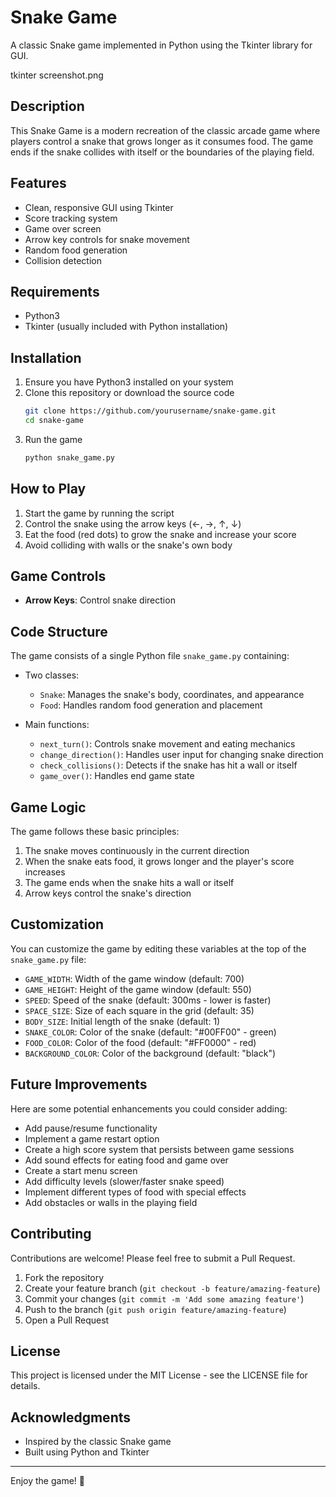 # Snake Game

A classic Snake game implemented in Python using the Tkinter library for GUI.

tkinter screenshot.png

## Description

This Snake Game is a modern recreation of the classic arcade game where players control a snake that grows longer as it consumes food. The game ends if the snake collides with itself or the boundaries of the playing field.

## Features

- Clean, responsive GUI using Tkinter
- Score tracking system
- Game over screen
- Arrow key controls for snake movement
- Random food generation
- Collision detection

## Requirements

- Python3
- Tkinter (usually included with Python installation)

## Installation

1. Ensure you have Python3 installed on your system
2. Clone this repository or download the source code
   ```bash
   git clone https://github.com/yourusername/snake-game.git
   cd snake-game
   ```
3. Run the game
   ```bash
   python snake_game.py
   ```

## How to Play

1. Start the game by running the script
2. Control the snake using the arrow keys (←, →, ↑, ↓)
3. Eat the food (red dots) to grow the snake and increase your score
4. Avoid colliding with walls or the snake's own body

## Game Controls

- **Arrow Keys**: Control snake direction

## Code Structure

The game consists of a single Python file `snake_game.py` containing:

- Two classes:
  - `Snake`: Manages the snake's body, coordinates, and appearance
  - `Food`: Handles random food generation and placement

- Main functions:
  - `next_turn()`: Controls snake movement and eating mechanics
  - `change_direction()`: Handles user input for changing snake direction
  - `check_collisions()`: Detects if the snake has hit a wall or itself
  - `game_over()`: Handles end game state

## Game Logic

The game follows these basic principles:
1. The snake moves continuously in the current direction
2. When the snake eats food, it grows longer and the player's score increases
3. The game ends when the snake hits a wall or itself
4. Arrow keys control the snake's direction

## Customization

You can customize the game by editing these variables at the top of the `snake_game.py` file:

- `GAME_WIDTH`: Width of the game window (default: 700)
- `GAME_HEIGHT`: Height of the game window (default: 550)
- `SPEED`: Speed of the snake (default: 300ms - lower is faster)
- `SPACE_SIZE`: Size of each square in the grid (default: 35)
- `BODY_SIZE`: Initial length of the snake (default: 1)
- `SNAKE_COLOR`: Color of the snake (default: "#00FF00" - green)
- `FOOD_COLOR`: Color of the food (default: "#FF0000" - red)
- `BACKGROUND_COLOR`: Color of the background (default: "black")

## Future Improvements

Here are some potential enhancements you could consider adding:

- Add pause/resume functionality
- Implement a game restart option
- Create a high score system that persists between game sessions
- Add sound effects for eating food and game over
- Create a start menu screen
- Add difficulty levels (slower/faster snake speed)
- Implement different types of food with special effects
- Add obstacles or walls in the playing field

## Contributing

Contributions are welcome! Please feel free to submit a Pull Request.

1. Fork the repository
2. Create your feature branch (`git checkout -b feature/amazing-feature`)
3. Commit your changes (`git commit -m 'Add some amazing feature'`)
4. Push to the branch (`git push origin feature/amazing-feature`)
5. Open a Pull Request

## License

This project is licensed under the MIT License - see the LICENSE file for details.

## Acknowledgments

- Inspired by the classic Snake game
- Built using Python and Tkinter

---

Enjoy the game! 🐍
